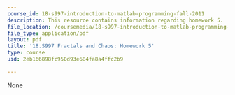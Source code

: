 ```yaml
---
course_id: 18-s997-introduction-to-matlab-programming-fall-2011
description: This resource contains information regarding homework 5.
file_location: /coursemedia/18-s997-introduction-to-matlab-programming-fall-2011/2eb166898fc950d93e684fa8a4ffc2b9_MIT18_S997F11_Homework_5.pdf
file_type: application/pdf
layout: pdf
title: '18.S997 Fractals and Chaos: Homework 5'
type: course
uid: 2eb166898fc950d93e684fa8a4ffc2b9

---
```

None